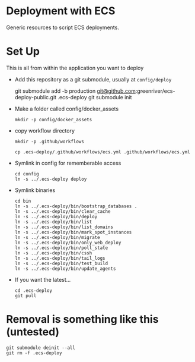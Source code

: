 # Deployment with ECS

Generic resources to script ECS deployments.

# Set Up

  This is all from within the application you want to deploy

  * Add this repository as a git submodule, usually at `config/deploy`

    git submodule add -b production git@github.com:greenriver/ecs-deploy-public.git .ecs-deploy
    git submodule init

  * Make a folder called config/docker_assets

    ```
    mkdir -p config/docker_assets
    ```

  * copy workflow directory

    ```
    mkdir -p .github/workflows

    cp .ecs-deploy/.github/workflows/ecs.yml .github/workflows/ecs.yml
    ```

  * Symlink in config for rememberable access

    ```
    cd config
    ln -s ../.ecs-deploy deploy

  * Symlink binaries

    ```
    cd bin
    ln -s ../.ecs-deploy/bin/bootstrap_databases .
    ln -s ../.ecs-deploy/bin/clear_cache
    ln -s ../.ecs-deploy/bin/deploy
    ln -s ../.ecs-deploy/bin/list
    ln -s ../.ecs-deploy/bin/list_domains
    ln -s ../.ecs-deploy/bin/mark_spot_instances
    ln -s ../.ecs-deploy/bin/migrate
    ln -s ../.ecs-deploy/bin/only_web_deploy
    ln -s ../.ecs-deploy/bin/poll_state
    ln -s ../.ecs-deploy/bin/cssh
    ln -s ../.ecs-deploy/bin/tail_logs
    ln -s ../.ecs-deploy/bin/test_build
    ln -s ../.ecs-deploy/bin/update_agents
    ```


  * If you want the latest...
    ```
    cd .ecs-deploy
    git pull
    ```


# Removal is something like this (untested)

  ```
  git submodule deinit --all
  git rm -f .ecs-deploy
  ```
